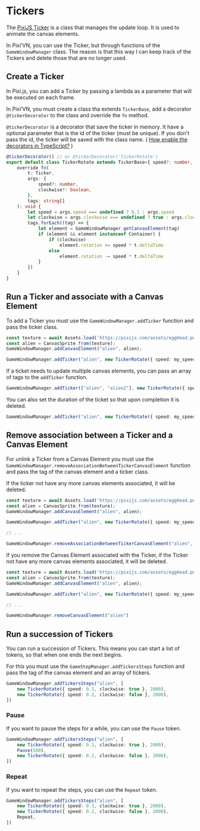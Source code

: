 # Tickers

The [PixiJS Ticker](https://pixijs.com/8.x/examples/basic/tinting) is a class that manages the update loop. It is used to animate the canvas elements.

In Pixi’VN, you can use the Ticker, but through functions of the `GameWindowManager` class.
The reason is that this way I can keep track of the Tickers and delete those that are no longer used.

## Create a Ticker

In Pixi.js, you can add a Ticker by passing a lambda as a parameter that will be executed on each frame.

In Pixi’VN, you must create a class tha extends `TickerBase`, add a decorator `@tickerDecorator` to the class and override the `fn` method.

`@tickerDecorator` is a decorator that save the ticker in memory. It have a optional parameter that is the id of the ticker (must be unique). If you don't pass the id, the ticker will be saved with the class name. ( [How enable the decorators in TypeScript?](/Various-Answers.md#how-enable-the-decorators-in-typescript) )

```typescript
@tickerDecorator() // or @tickerDecorator('TickerRotate')
export default class TickerRotate extends TickerBase<{ speed?: number, clockwise?: boolean }> {
    override fn(
        t: Ticker,
        args: {
            speed?: number,
            clockwise?: boolean,
        },
        tags: string[]
    ): void {
        let speed = args.speed === undefined ? 0.1 : args.speed
        let clockwise = args.clockwise === undefined ? true : args.clockwise
        tags.forEach((tag) => {
            let element = GameWindowManager.getCanvasElement(tag)
            if (element && element instanceof Container) {
                if (clockwise)
                    element.rotation += speed * t.deltaTime
                else
                    element.rotation -= speed * t.deltaTime
            }
        })
    }
}
```

## Run a Ticker and associate with a Canvas Element

To add a Ticker you must use the `GameWindowManager.addTicker` function and pass the ticker class.

```typescript
const texture = await Assets.load('https://pixijs.com/assets/eggHead.png');
const alien = CanvasSprite.from(texture);
GameWindowManager.addCanvasElement("alien", alien);

GameWindowManager.addTicker("alien", new TickerRotate({ speed: my_speed }))
```

If a ticket needs to update multiple canvas elements, you can pass an array of tags to the `addTicker` function.

```typescript
GameWindowManager.addTicker(["alien", "alien2"], new TickerRotate({ speed: my_speed }))
```

You can also set the duration of the ticket so that upon completion it is deleted.

```typescript
GameWindowManager.addTicker("alien", new TickerRotate({ speed: my_speed }, 2000))
```

## Remove association between a Ticker and a Canvas Element

For unlink a Ticker from a Canvas Element you must use the `GameWindowManager.removeAssociationBetweenTickerCanvasElement` function and pass the tag of the canvas element and a ticker class.

If the ticker not have any more canvas elements associated, it will be deleted.

```typescript
const texture = await Assets.load('https://pixijs.com/assets/eggHead.png');
const alien = CanvasSprite.from(texture);
GameWindowManager.addCanvasElement("alien", alien);

GameWindowManager.addTicker("alien", new TickerRotate({ speed: my_speed }))

// ...

GameWindowManager.removeAssociationBetweenTickerCanvasElement("alien", TickerRotate)
```

If you remove the Canvas Element associated with the Ticker, if the Ticker not have any more canvas elements associated, it will be deleted.

```typescript
const texture = await Assets.load('https://pixijs.com/assets/eggHead.png');
const alien = CanvasSprite.from(texture);
GameWindowManager.addCanvasElement("alien", alien);

GameWindowManager.addTicker("alien", new TickerRotate({ speed: my_speed }))

// ...

GameWindowManager.removeCanvasElement("alien")
```

## Run a succession of Tickers

You can run a succession of Tickers.
This means you can start a list of tokens, so that when one ends the next begins.

For this you must use the `GameStepManager.addTickersSteps` function and pass the tag of the canvas element and an array of tickers.

```typescript
GameWindowManager.addTickersSteps("alien", [
    new TickerRotate({ speed: 0.1, clockwise: true }, 2000),
    new TickerRotate({ speed: 0.2, clockwise: false }, 2000),
])
```

### Pause

If you want to pause the steps for a while, you can use the `Pause` token.

```typescript
GameWindowManager.addTickersSteps("alien", [
    new TickerRotate({ speed: 0.1, clockwise: true }, 2000),
    Pause(500),
    new TickerRotate({ speed: 0.2, clockwise: false }, 2000),
])
```

### Repeat

If you want to repeat the steps, you can use the `Repeat` token.

```typescript
GameWindowManager.addTickersSteps("alien", [
    new TickerRotate({ speed: 0.1, clockwise: true }, 2000),
    new TickerRotate({ speed: 0.2, clockwise: false }, 2000),
    Repeat,
])
```
